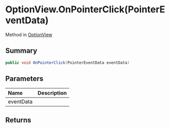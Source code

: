 # OptionView.OnPointerClick(PointerEventData)

Method in [OptionView](/api/csharp/yarn.unity.optionview.md)

## Summary



```csharp
public void OnPointerClick(PointerEventData eventData)
```

## Parameters

|Name|Description|
|:---|:---|
|eventData||

## Returns




